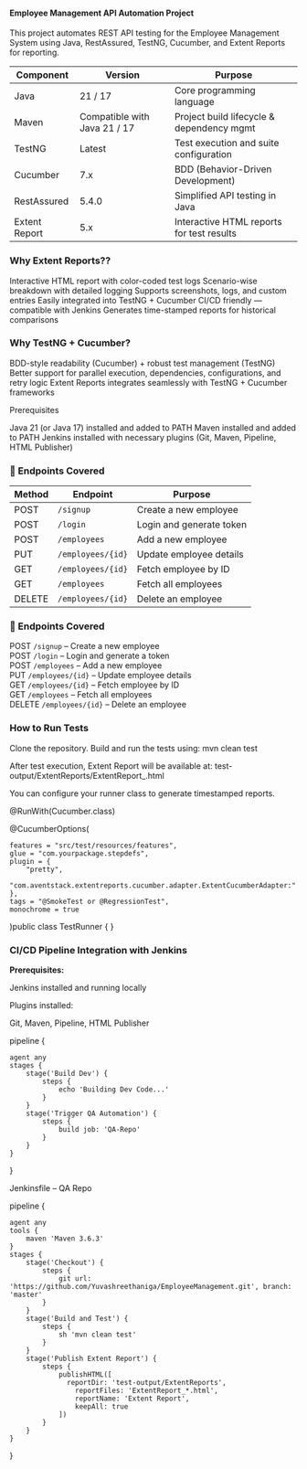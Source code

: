 #### Employee Management API Automation Project
 
This project automates REST API testing for the Employee Management System using Java, RestAssured, TestNG, Cucumber, and Extent Reports for reporting.



| Component     | Version                      | Purpose                                   |
| ------------- | ---------------------------- | ----------------------------------------- |
| Java          | 21 / 17                      | Core programming language                 |
| Maven         | Compatible with Java 21 / 17 | Project build lifecycle & dependency mgmt |
| TestNG        | Latest                       | Test execution and suite configuration    |
| Cucumber      | 7.x                          | BDD (Behavior-Driven Development)         |
| RestAssured   | 5.4.0                        | Simplified API testing in Java            |
| Extent Report | 5.x                          | Interactive HTML reports for test results |


### Why Extent Reports??

Interactive HTML report with color-coded test logs
Scenario-wise breakdown with detailed logging
Supports screenshots, logs, and custom entries
Easily integrated into TestNG + Cucumber
CI/CD friendly — compatible with Jenkins
Generates time-stamped reports for historical comparisons

### Why TestNG + Cucumber?

BDD-style readability (Cucumber) + robust test management (TestNG)
Better support for parallel execution, dependencies, configurations, and retry logic
Extent Reports integrates seamlessly with TestNG + Cucumber frameworks

Prerequisites

Java 21 (or Java 17) installed and added to PATH
Maven installed and added to PATH
Jenkins installed with necessary plugins (Git, Maven, Pipeline, HTML Publisher)

### 📂 Endpoints Covered

| Method | Endpoint           | Purpose                  |
|--------|--------------------|--------------------------|
| POST   | `/signup`          | Create a new employee    |
| POST   | `/login`           | Login and generate token |
| POST   | `/employees`       | Add a new employee       |
| PUT    | `/employees/{id}`  | Update employee details  |
| GET    | `/employees/{id}`  | Fetch employee by ID     |
| GET    | `/employees`       | Fetch all employees      |
| DELETE | `/employees/{id}`  | Delete an employee       |

### 📂 Endpoints Covered

POST `/signup` – Create a new employee<br>
POST `/login` – Login and generate a token<br>
POST `/employees` – Add a new employee<br>
PUT `/employees/{id}` – Update employee details<br>
GET `/employees/{id}` – Fetch employee by ID<br>
GET `/employees` – Fetch all employees<br>
DELETE `/employees/{id}` – Delete an employee<br>


### How to Run Tests
Clone the repository.
Build and run the tests using:
mvn clean test

After test execution, Extent Report will be available at:
test-output/ExtentReports/ExtentReport_<timestamp>.html

You can configure your runner class to generate timestamped reports.

@RunWith(Cucumber.class)

@CucumberOptions(

    features = "src/test/resources/features",
    glue = "com.yourpackage.stepdefs",
    plugin = {
        "pretty",
        "com.aventstack.extentreports.cucumber.adapter.ExtentCucumberAdapter:"
    },
    tags = "@SmokeTest or @RegressionTest",
    monochrome = true
)public class TestRunner {
}


### CI/CD Pipeline Integration with Jenkins

**Prerequisites:**

Jenkins installed and running locally

Plugins installed:

Git, Maven, Pipeline, HTML Publisher


pipeline {

    agent any
    stages {
        stage('Build Dev') {
            steps {
                echo 'Building Dev Code...'
            }
        }
        stage('Trigger QA Automation') {
            steps {
                build job: 'QA-Repo'
            }
        }
    }
}

Jenkinsfile – QA Repo

pipeline {

    agent any
    tools {
        maven 'Maven 3.6.3'
    }
    stages {
        stage('Checkout') {
            steps {
                git url: 'https://github.com/Yuvashreethaniga/EmployeeManagement.git', branch: 'master'
            }
        }
        stage('Build and Test') {
            steps {
                sh 'mvn clean test'
            }
        }
        stage('Publish Extent Report') {
            steps {
                publishHTML([
                  reportDir: 'test-output/ExtentReports',
                    reportFiles: 'ExtentReport_*.html',
                    reportName: 'Extent Report',
                    keepAll: true
                ])
            }
        }
    }
}




